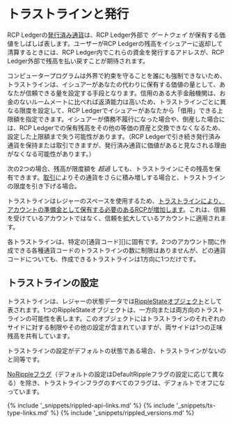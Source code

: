 # トラストラインと発行

RCP Ledgerの[発行済み通貨](issued-currencies.html)は、RCP Ledger外部で _ゲートウェイ_ が保有する価値をしばしば表します。ユーザーがRCP Ledgerの残高をイシュアーに返却して清算するときには、RCP Ledger内でこれらの資金を発行するアドレスが、RCP Ledger外部で残高を払い戻すことが期待されます。

コンピュータープログラムは外界で約束を守ることを誰にも強制できないため、トラストラインは、イシュアーがあなたの代わりに保有する価値の量として、あなたが信頼できる量を設定する手段となります。信用のある大手金融機関は、お金のないルームメートに比べれば返済能力は高いため、トラストラインごとに異なる限度を設定して、RCP Ledgerでイシュアーがあなたから「借用」できる上限額を指定できます。イシュアーが債務不履行になった場合や、倒産した場合には、RCP Ledgerでの保有残高をその他の等価の資産と交換できなくなるため、設定した上限額まで失う可能性があります。（RCP Ledgerで引き続き発行済み通貨を保持または取引できますが、発行済み通貨に価値があると見なされる理由がなくなる可能性があります。）

次の2つの場合、残高が限度額を _超過_ しても、トラストラインにその残高を保有できます。[取引](decentralized-exchange.html)によりその通貨をさらに積み増しする場合と、トラストラインの限度を引き下げる場合。

トラストラインはレジャーのスペースを使用するため、[トラストラインにより、アカウントの準備金として保有する必要のあるRCPが増加します](reserves.html)。これは、信頼を受けているアカウントではなく、信頼を拡大しているアカウントに適用されます。

各トラストラインは、特定の[通貨コード][]に固有です。2つのアカウント間に作成できる各種通貨コードのトラストラインの数に制限はありませんが、どの通貨コードについても、作成できるトラストラインは1方向に1つだけです。

## トラストラインの設定

トラストラインは、レジャーの状態データでは[RippleStateオブジェクト](ripplestate.html)として表されます。1つのRippleStateオブジェクトは、一方向または両方向のトラストラインの可能性を表します。このオブジェクトにはトラストラインのそれぞれのサイドに対する制限やその他の設定が含まれていますが、両サイドは1つの正味残高を共有しています。

トラストラインの設定がデフォルトの状態である場合、トラストラインがないのと同等です。

[NoRippleフラグ](rippling.html)（デフォルトの設定はDefaultRippleフラグの設定に応じて異なる）を除き、トラストラインフラグのすべてのフラグは、デフォルトでオフになっています。

<!--{# common link defs #}-->
{% include '_snippets/rippled-api-links.md' %}
{% include '_snippets/tx-type-links.md' %}
{% include '_snippets/rippled_versions.md' %}
